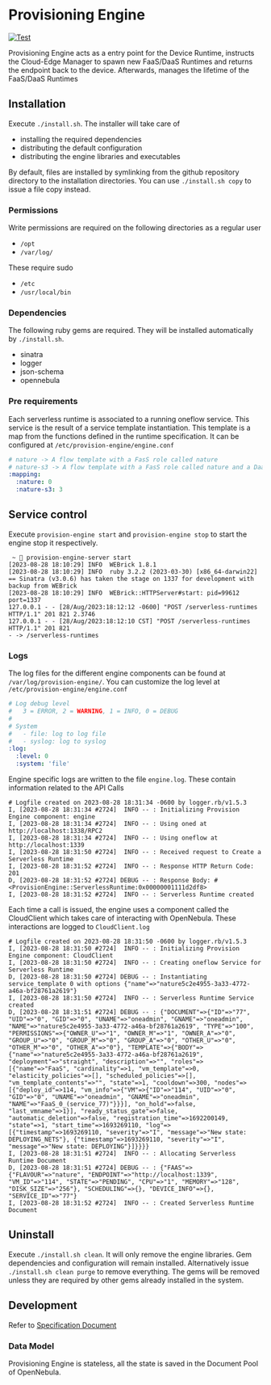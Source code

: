 # Provisioning Engine

[![Test](https://github.com/SovereignEdgeEU-COGNIT/provisioning-engine/actions/workflows/rspec.yaml/badge.svg)](https://github.com/SovereignEdgeEU-COGNIT/provisioning-engine/actions/workflows/rspec.yaml)

Provisioning Engine acts as a entry point for the Device Runtime, instructs the Cloud-Edge Manager to spawn new FaaS/DaaS Runtimes and returns the endpoint back to the device. Afterwards, manages the lifetime of the FaaS/DaaS Runtimes

## Installation

Execute `./install.sh`. The installer will take care of

- installing the required dependencies
- distributing the default configuration
- distributing the engine libraries and executables

By default, files are installed by symlinking from the github repository directory to the installation directories. You can use `./install.sh copy` to issue a file copy instead.

### Permissions

Write permissions are required on the following directories as a regular user

- `/opt`
- `/var/log/`

These require sudo

- `/etc`
- `/usr/local/bin`

### Dependencies

The following ruby gems are required. They will be installed automatically by `./install.sh`.

- sinatra
- logger
- json-schema
- opennebula

### Pre requirements

Each serverless runtime is associated to a running oneflow service. This service is the result of a service template instantiation. This template is a map from the functions defined in the runtime specification. It can be configured at `/etc/provision-engine/engine.conf`

```yaml
# nature -> A flow template with a FasS role called nature
# nature-s3 -> A flow template with a FasS role called nature and a DaaS role called s3
:mapping:
  :nature: 0
  :nature-s3: 3
```

## Service control

Execute `provision-engine start` and `provision-engine stop` to start the engine stop it respectively.

```log
 ~  provision-engine-server start
[2023-08-28 18:10:29] INFO  WEBrick 1.8.1
[2023-08-28 18:10:29] INFO  ruby 3.2.2 (2023-03-30) [x86_64-darwin22]
== Sinatra (v3.0.6) has taken the stage on 1337 for development with backup from WEBrick
[2023-08-28 18:10:29] INFO  WEBrick::HTTPServer#start: pid=99612 port=1337
127.0.0.1 - - [28/Aug/2023:18:12:12 -0600] "POST /serverless-runtimes HTTP/1.1" 201 821 2.3746
127.0.0.1 - - [28/Aug/2023:18:12:10 CST] "POST /serverless-runtimes HTTP/1.1" 201 821
- -> /serverless-runtimes
```

### Logs

The log files for the different engine components can be found at `/var/log/provision-engine/`. You can customize the log level at `/etc/provision-engine/engine.conf`

```yaml
# Log debug level
#   3 = ERROR, 2 = WARNING, 1 = INFO, 0 = DEBUG
#
# System
#   - file: log to log file
#   - syslog: log to syslog
:log:
  :level: 0
  :system: 'file'
```

Engine specific logs are written to the file `engine.log`. These contain information related to the API Calls

```log
# Logfile created on 2023-08-28 18:31:34 -0600 by logger.rb/v1.5.3
I, [2023-08-28 18:31:34 #2724]  INFO -- : Initializing Provision Engine component: engine
I, [2023-08-28 18:31:34 #2724]  INFO -- : Using oned at http://localhost:1338/RPC2
I, [2023-08-28 18:31:34 #2724]  INFO -- : Using oneflow at http://localhost:1339
I, [2023-08-28 18:31:50 #2724]  INFO -- : Received request to Create a Serverless Runtime
I, [2023-08-28 18:31:52 #2724]  INFO -- : Response HTTP Return Code: 201
D, [2023-08-28 18:31:52 #2724] DEBUG -- : Response Body: #<ProvisionEngine::ServerlessRuntime:0x00000001111d2df8>
I, [2023-08-28 18:31:52 #2724]  INFO -- : Serverless Runtime created
```

Each time a call is issued, the engine uses a component called the CloudClient which takes care of interacting with OpenNebula. These interactions are logged to `CloudClient.log`

```log
# Logfile created on 2023-08-28 18:31:50 -0600 by logger.rb/v1.5.3
I, [2023-08-28 18:31:50 #2724]  INFO -- : Initializing Provision Engine component: CloudClient
I, [2023-08-28 18:31:50 #2724]  INFO -- : Creating oneflow Service for Serverless Runtime
D, [2023-08-28 18:31:50 #2724] DEBUG -- : Instantiating service_template 0 with options {"name"=>"nature5c2e4955-3a33-4772-a46a-bf28761a2619"}
I, [2023-08-28 18:31:50 #2724]  INFO -- : Serverless Runtime Service created
D, [2023-08-28 18:31:51 #2724] DEBUG -- : {"DOCUMENT"=>{"ID"=>"77", "UID"=>"0", "GID"=>"0", "UNAME"=>"oneadmin", "GNAME"=>"oneadmin", "NAME"=>"nature5c2e4955-3a33-4772-a46a-bf28761a2619", "TYPE"=>"100", "PERMISSIONS"=>{"OWNER_U"=>"1", "OWNER_M"=>"1", "OWNER_A"=>"0", "GROUP_U"=>"0", "GROUP_M"=>"0", "GROUP_A"=>"0", "OTHER_U"=>"0", "OTHER_M"=>"0", "OTHER_A"=>"0"}, "TEMPLATE"=>{"BODY"=>{"name"=>"nature5c2e4955-3a33-4772-a46a-bf28761a2619", "deployment"=>"straight", "description"=>"", "roles"=>[{"name"=>"FaaS", "cardinality"=>1, "vm_template"=>0, "elasticity_policies"=>[], "scheduled_policies"=>[], "vm_template_contents"=>"", "state"=>1, "cooldown"=>300, "nodes"=>[{"deploy_id"=>114, "vm_info"=>{"VM"=>{"ID"=>"114", "UID"=>"0", "GID"=>"0", "UNAME"=>"oneadmin", "GNAME"=>"oneadmin", "NAME"=>"FaaS_0_(service_77)"}}}], "on_hold"=>false, "last_vmname"=>1}], "ready_status_gate"=>false, "automatic_deletion"=>false, "registration_time"=>1692200149, "state"=>1, "start_time"=>1693269110, "log"=>[{"timestamp"=>1693269110, "severity"=>"I", "message"=>"New state: DEPLOYING_NETS"}, {"timestamp"=>1693269110, "severity"=>"I", "message"=>"New state: DEPLOYING"}]}}}}
I, [2023-08-28 18:31:51 #2724]  INFO -- : Allocating Serverless Runtime Document
D, [2023-08-28 18:31:51 #2724] DEBUG -- : {"FAAS"=>{"FLAVOUR"=>"nature", "ENDPOINT"=>"http://localhost:1339", "VM_ID"=>"114", "STATE"=>"PENDING", "CPU"=>"1", "MEMORY"=>"128", "DISK_SIZE"=>"256"}, "SCHEDULING"=>{}, "DEVICE_INFO"=>{}, "SERVICE_ID"=>"77"}
I, [2023-08-28 18:31:52 #2724]  INFO -- : Created Serverless Runtime Document
```

## Uninstall

Execute `./install.sh clean`. It will only remove the engine libraries. Gem dependencies and configuration will remain installed. Alternatively issue `./install.sh clean purge` to remove everything. The gems will be removed unless they are required by other gems already installed in the system.

## Development

Refer to [Specification Document](https://docs.google.com/document/d/1O_XLzS6TNsQoGvi5883g6Qi9s3EirahB1ADJEg34K0c/edit)

### Data Model

Provisioning Engine is stateless, all the state is saved in the Document Pool of OpenNebula.
